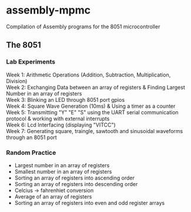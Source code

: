 # assembly-mpmc
Compilation of Assembly programs for the 8051 microcontroller

## The 8051

### Lab Experiments
Week 1: Arithmetic Operations (Addition, Subtraction, Multiplication, Division)\
Week 2: Exchanging Data between an array of registers & Finding Largest Number in an array of registers\
Week 3: Blinking an LED through 8051 port gpios\
Week 4: Square Wave Generation (10ms) & Using a timer as a counter\
Week 5: Transmitting "Y" "E" "S" using the UART serial communication protocol & working with external interrupts\
Week 6: Lcd Interfacing (displaying "VITCC")\
Week 7: Generating square, traingle, sawtooth and sinusoidal waveforms through an 8051 port

### Random Practice
* Largest number in an array of registers
* Smallest number in an array of registers
* Sorting an array of registers into ascending order
* Sorting an array of registers into descending order
* Celcius -> fahrenhiet conversion
* Average of an array of registers
* Sorting an array of registers into even and odd register arrays
